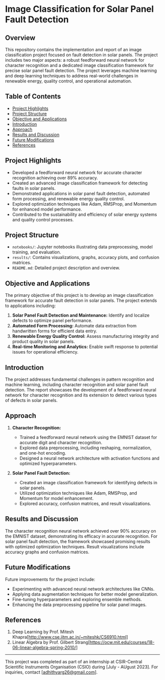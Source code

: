 # Image Classification for Solar Panel Fault Detection

## Overview

This repository contains the implementation and report of an image classification project focused on fault detection in solar panels. The project includes two major aspects: a robust feedforward neural network for character recognition and a dedicated image classification framework for precise solar panel fault detection. The project leverages machine learning and deep learning techniques to address real-world challenges in renewable energy, quality control, and operational automation.

## Table of Contents

- [Project Highlights](#project-highlights)
- [Project Structure](#project-structure)
- [Objective and Applications](#objective-and-applications)
- [Introduction](#introduction)
- [Approach](#approach)
- [Results and Discussion](#results-and-discussion)
- [Future Modifications](#future-modifications)
- [References](#references)

## Project Highlights

- Developed a feedforward neural network for accurate character recognition achieving over 89% accuracy.
- Created an advanced image classification framework for detecting faults in solar panels.
- Demonstrated applications in solar panel fault detection, automated form processing, and renewable energy quality control.
- Explored optimization techniques like Adam, RMSProp, and Momentum for enhanced model performance.
- Contributed to the sustainability and efficiency of solar energy systems and quality control processes.

## Project Structure

- `notebooks/`: Jupyter notebooks illustrating data preprocessing, model training, and evaluation.
- `results/`: Contains visualizations, graphs, accuracy plots, and confusion matrices.
- `README.md`: Detailed project description and overview.

## Objective and Applications

The primary objective of this project is to develop an image classification framework for accurate fault detection in solar panels. The project extends to applications including:

1. **Solar Panel Fault Detection and Maintenance:** Identify and localize defects to optimize panel performance.
2. **Automated Form Processing:** Automate data extraction from handwritten forms for efficient data entry.
3. **Renewable Energy Quality Control:** Assess manufacturing integrity and product quality in solar panels.
4. **Real-time Monitoring and Analytics:** Enable swift response to potential issues for operational efficiency.

## Introduction

The project addresses fundamental challenges in pattern recognition and machine learning, including character recognition and solar panel fault detection. The report showcases the development of a feedforward neural network for character recognition and its extension to detect various types of defects in solar panels.

## Approach

1. **Character Recognition:**
   - Trained a feedforward neural network using the EMNIST dataset for accurate digit and character recognition.
   - Explored data preprocessing, including reshaping, normalization, and one-hot encoding.
   - Designed a neural network architecture with activation functions and optimized hyperparameters.
   
2. **Solar Panel Fault Detection:**
   - Created an image classification framework for identifying defects in solar panels.
   - Utilized optimization techniques like Adam, RMSProp, and Momentum for model enhancement.
   - Explored accuracy, confusion matrices, and result visualizations.

## Results and Discussion

The character recognition neural network achieved over 90% accuracy on the EMNIST dataset, demonstrating its efficacy in accurate recognition. For solar panel fault detection, the framework showcased promising results with optimized optimization techniques. Result visualizations include accuracy graphs and confusion matrices.

## Future Modifications

Future improvements for the project include:
- Experimenting with advanced neural network architectures like CNNs.
- Applying data augmentation techniques for better model generalization.
- Fine-tuning hyperparameters and exploring ensemble methods.
- Enhancing the data preprocessing pipeline for solar panel images.

## References

1. Deep Learning by Prof. Mitesh Khapra[http://www.cse.iitm.ac.in/~miteshk/CS6910.html]
2. Linear Algebra by Prof. Gilbert Strang[https://ocw.mit.edu/courses/18-06-linear-algebra-spring-2010/]

---

This project was completed as part of an internship at CSIR-Central Scientific Instruments Organisation (CSIO) during [July - AUgust 2023]. For inquiries, contact [adhithyarg26@gmail.com].

